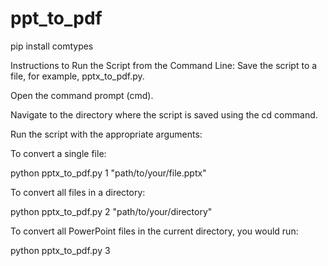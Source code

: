 # ppt_to_pdf

pip install comtypes

Instructions to Run the Script from the Command Line:
Save the script to a file, for example, pptx_to_pdf.py.

Open the command prompt (cmd).

Navigate to the directory where the script is saved using the cd command.

Run the script with the appropriate arguments:

To convert a single file:


python pptx_to_pdf.py 1 "path/to/your/file.pptx"


To convert all files in a directory:


python pptx_to_pdf.py 2 "path/to/your/directory"

To convert all PowerPoint files in the current directory, you would run:

python pptx_to_pdf.py 3
